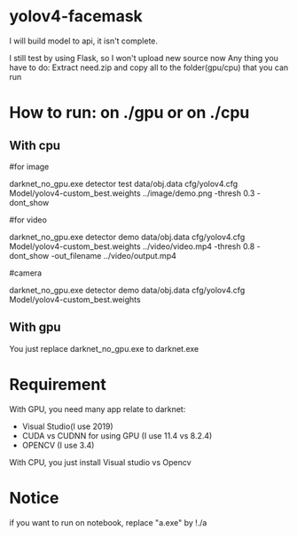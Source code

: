# yolov4-facemask
I will build model to api, it isn't complete.

I still test by using Flask, so I won't upload new source now
Any thing you have to do: Extract need.zip and copy all to the folder(gpu/cpu) that you can run


# How to run: on ./gpu or on ./cpu

## With cpu
#for image

darknet_no_gpu.exe detector test data/obj.data cfg/yolov4.cfg Model/yolov4-custom_best.weights ../image/demo.png -thresh 0.3 -dont_show

#for video

darknet_no_gpu.exe detector demo data/obj.data cfg/yolov4.cfg Model/yolov4-custom_best.weights ../video/video.mp4 -thresh 0.8 -dont_show -out_filename ../video/output.mp4

#camera

darknet_no_gpu.exe detector demo data/obj.data cfg/yolov4.cfg Model/yolov4-custom_best.weights

## With gpu

You just replace darknet_no_gpu.exe to darknet.exe

# Requirement
With GPU, you need many app relate to darknet: 
* Visual Studio(I use 2019)
* CUDA vs CUDNN for using GPU (I use 11.4 vs 8.2.4)
* OPENCV (I use 3.4)

With CPU, you just install Visual studio vs Opencv

# Notice

if you want to run on notebook, replace "a.exe" by !./a